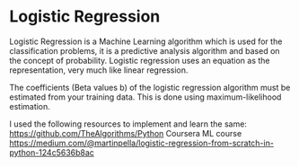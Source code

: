# Logistic Regression
Logistic Regression is a Machine Learning algorithm which is used for the classification problems, it is a predictive analysis algorithm and based on the concept of probability.
Logistic regression uses an equation as the representation, very much like linear regression.

The coefficients (Beta values b) of the logistic regression algorithm must be estimated from your training data. This is done using maximum-likelihood estimation.

I used the following resources to implement and learn the same: 
https://github.com/TheAlgorithms/Python
Coursera ML course
https://medium.com/@martinpella/logistic-regression-from-scratch-in-python-124c5636b8ac
